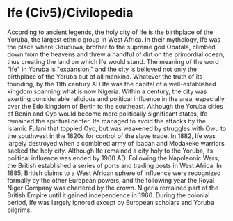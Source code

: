 # Ife (Civ5)/Civilopedia

According to ancient legends, the holy city of Ife is the birthplace of the Yoruba, the largest ethnic group in West Africa. In their mythology, Ife was the place where Oduduwa, brother to the supreme god Obatala, climbed down from the heavens and threw a handful of dirt on the primordial ocean, thus creating the land on which Ife would stand. The meaning of the word "ife" in Yoruba is "expansion," and the city is believed not only the birthplace of the Yoruba but of all mankind.
Whatever the truth of its founding, by the 11th century AD Ife was the capital of a well-established kingdom spanning what is now Nigeria. Within a century, the city was exerting considerable religious and political influence in the area, especially over the Edo kingdom of Benin to the southeast. Although the Yoruba cities of Benin and Oyo would become more politically significant states, Ife remained the spiritual center. Ife managed to avoid the attacks by the Islamic Fulani that toppled Oyo, but was weakened by struggles with Owu to the southwest in the 1820s for control of the slave trade. In 1882, Ife was largely destroyed when a combined army of Ibadan and Modakeke warriors sacked the holy city.
Although Ife remained a city holy to the Yoruba, its political influence was ended by 1900 AD. Following the Napoleonic Wars, the British established a series of ports and trading posts in West Africa. In 1885, British claims to a West African sphere of influence were recognized formally by the other European powers, and the following year the Royal Niger Company was chartered by the crown. Nigeria remained part of the British Empire until it gained independence in 1960. During the colonial period, Ife was largely ignored except by European scholars and Yoruba pilgrims.